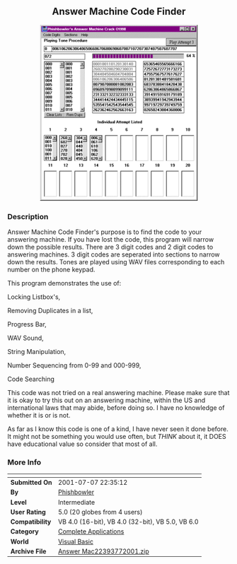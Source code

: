 ﻿<div align="center">

## Answer Machine Code Finder

<img src="PIC200172193217542.gif">
</div>

### Description

Answer Machine Code Finder's purpose is to find the code to your answering machine. If you have lost the code, this program will narrow down the possible results. There are 3 digit codes and 2 digit codes to answering machines. 3 digit codes are seperated into sections to narrow down the results. Tones are played using WAV files corresponding to each number on the phone keypad.

This program demonstrates the use of:

Locking Listbox's,

Removing Duplicates in a list,

Progress Bar,

WAV Sound,

String Manipulation,

Number Sequencing from 0-99 and 000-999,

Code Searching

This code was not tried on a real answering machine. Please make sure that it is okay to try this out on an answering machine, within the US and international laws that may abide, before doing so. I have no knowledge of whether it is or is not.

As far as I know this code is one of a kind, I have never seen it done before. It might not be something you would use often, but *THINK* about it, it DOES have educational value so consider that most of all.
 
### More Info
 


<span>             |<span>
---                |---
**Submitted On**   |2001-07-07 22:35:12
**By**             |[Phishbowler](https://github.com/Planet-Source-Code/PSCIndex/blob/master/ByAuthor/phishbowler.md)
**Level**          |Intermediate
**User Rating**    |5.0 (20 globes from 4 users)
**Compatibility**  |VB 4\.0 \(16\-bit\), VB 4\.0 \(32\-bit\), VB 5\.0, VB 6\.0
**Category**       |[Complete Applications](https://github.com/Planet-Source-Code/PSCIndex/blob/master/ByCategory/complete-applications__1-27.md)
**World**          |[Visual Basic](https://github.com/Planet-Source-Code/PSCIndex/blob/master/ByWorld/visual-basic.md)
**Archive File**   |[Answer Mac22393772001\.zip](https://github.com/Planet-Source-Code/phishbowler-answer-machine-code-finder__1-24662/archive/master.zip)








